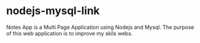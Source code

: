 # nodejs-mysql-link

Notes App is a Multi Page Application using Nodejs and Mysql. The purpose of this web application is to improve my skils webs.
